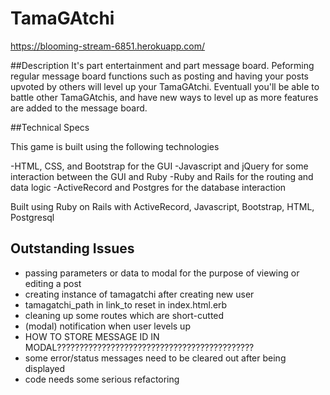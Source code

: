 # TamaGAtchi

https://blooming-stream-6851.herokuapp.com/

##Description
It's part entertainment and part message board.  Peforming regular message board functions such
as posting and having your posts upvoted by others will level up your TamaGAtchi.  Eventuall you'll be able to battle other TamaGAtchis, and have new ways to level up as more features are added to the message board.

##Technical Specs

This game is built using the following technologies

-HTML, CSS, and Bootstrap for the GUI
-Javascript and jQuery for some interaction between the GUI and Ruby
-Ruby and Rails for the routing and data logic
-ActiveRecord and Postgres for the database interaction

Built using Ruby on Rails with ActiveRecord, Javascript, Bootstrap, HTML, Postgresql

## Outstanding Issues
- passing parameters or data to modal for the purpose of viewing or editing a post
- creating instance of tamagatchi after creating new user
- tamagatchi_path in link_to reset in index.html.erb
- cleaning up some routes which are short-cutted
- (modal) notification when user levels up
- HOW TO STORE MESSAGE ID IN MODAL????????????????????????????????????????????
- some error/status messages need to be cleared out after being displayed
- code needs some serious refactoring

